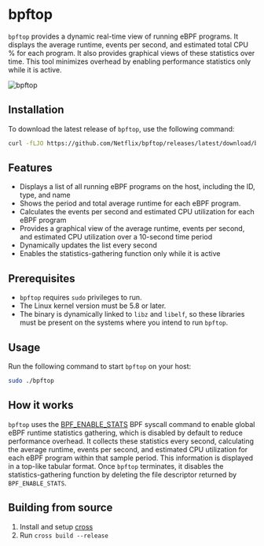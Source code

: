 # bpftop

`bpftop` provides a dynamic real-time view of running eBPF programs. It displays the average runtime, events per second, and estimated total CPU % for each program. It also provides graphical views of these statistics over time. This tool minimizes overhead by enabling performance statistics only while it is active.

![bpftop](https://github.com/Netflix/bpftop/blob/main/bpftop.gif?raw=true)

## Installation

To download the latest release of `bpftop`, use the following command:

```bash
curl -fLJO https://github.com/Netflix/bpftop/releases/latest/download/bpftop
```

## Features

- Displays a list of all running eBPF programs on the host, including the ID, type, and name
- Shows the period and total average runtime for each eBPF program.
- Calculates the events per second and estimated CPU utilization for each eBPF program
- Provides a graphical view of the average runtime, events per second, and estimated CPU utilization over a 10-second time period
- Dynamically updates the list every second
- Enables the statistics-gathering function only while it is active

## Prerequisites

- `bpftop` requires `sudo` privileges to run.
- The Linux kernel version must be 5.8 or later.
- The binary is dynamically linked to `libz` and `libelf`, so these libraries must be present on the systems where you intend to run `bpftop`.

## Usage

Run the following command to start `bpftop` on your host:

```bash
sudo ./bpftop
```

## How it works

`bpftop` uses the [BPF_ENABLE_STATS](https://elixir.bootlin.com/linux/v6.6.16/source/include/uapi/linux/bpf.h#L792) BPF syscall command to enable global eBPF runtime statistics gathering, which is disabled by default to reduce performance overhead. It collects these statistics every second, calculating the average runtime, events per second, and estimated CPU utilization for each eBPF program within that sample period. This information is displayed in a top-like tabular format. Once `bpftop` terminates, it disables the statistics-gathering function by deleting the file descriptor returned by `BPF_ENABLE_STATS`.

## Building from source

1. Install and setup [cross](https://github.com/cross-rs/cross)
2. Run `cross build --release`